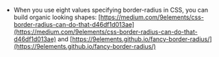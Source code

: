 
* When you use eight values specifying border-radius in CSS, you can build organic looking shapes: [https://medium.com/9elements/css-border-radius-can-do-that-d46df1d013ae](https://medium.com/9elements/css-border-radius-can-do-that-d46df1d013ae) and [https://9elements.github.io/fancy-border-radius/](https://9elements.github.io/fancy-border-radius/)
